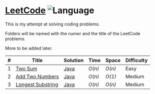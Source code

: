 # [LeetCode](https://leetcode.com/problemset/algorithms/) ![Language](https://img.shields.io/badge/Language-Java%201.8-blue.svg)

This is my attempt at solving coding problems.

Folders will be named with the numer and the title of the LeetCode problems.

More to be added later.


|  #  | Title           |  Solution       |  Time           | Space           | Difficulty    |
|-----|---------------- | --------------- | --------------- | --------------- | ------------- |
1 | [Two Sum](https://leetcode.com/problems/two-sum/) | [Java](./1%20Two%20Sum/Solution.java) | _O(n)_       | _O(n)_          | Easy         |
2| [Add Two Numbers](https://leetcode.com/problems/add-two-numbers/) | [Java](./2%20Add%20Two%20Numbers/Solution.java)  | _O(n)_ | _O(1)_  | Medium         |
3| [Longest Substring](https://leetcode.com/problems/longest-substring-without-repeating-characters/description/)  | [Java](./3%20Longest%20Substring%20Without%20Repeating%20Characters%20/Solution.java) | _O(n)_        | _O(n)_          | Medium           |
